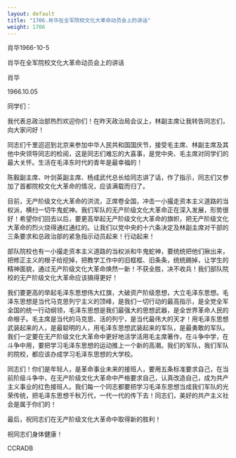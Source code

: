 ```yaml
---
layout: default
title: "1706.肖华在全军院校文化大革命动员会上的讲话"
weight: 1706
---
```


肖华1966-10-5

肖华在全军院校文化大革命动员会上的讲话

肖华

1966.10.05

同学们：

我代表总政治部热烈欢迎你们！在昨天政治局会议上，林副主席让我转告同志们，向大家问好！

同志们千里迢迢到北京来参加中华人民共和国国庆节，接受毛主席、林副主席及其他中央领导同志的检阅，这是同志们难忘的大喜事，是党中央、毛主席对同学们的最大关怀。生活在毛泽东时代的青年是最幸福的！

陈毅副主席、叶剑英副主席、杨成武代总长给同志讲了话，作了指示，同志们又参加了首都院校文化大革命的情况，应该满载而归了。

目前，无产阶级文化大革命的洪流，正席卷全国，冲击一小撮走资本主义道路的当权派，横扫一切牛鬼蛇神。我们军队的无产阶级文化大革命正在深入发展，形势很好！希望你们回去以后，要更高举起无产阶级文化大革命的旗帜，把无产阶级文化大革命的烈火烧得通红通红的。让我们以党中央的十六条决定及林副主席对干部的三条要求和总政治部的紧急指示动员起来！行动起来！

部队院校也有一小撮走资本主义道路的当权派和牛鬼蛇神，要统统把他们揪出来，把修正主义的根子给挖掉，把教学工作中的旧框框、旧条条，统统踢掉，让学生的精神面貌，通过无产阶级文化大革命焕然一新！不获全胜，决不收兵！我们部队院校的无产阶级文化大革命应该搞得更好！

我们要更高的举起毛泽东思想伟大红旗，大破资产阶级思想，大立毛泽东思想。毛泽东思想是当代马克思列宁主义的顶峰，是我们一切行动的最高指示，是全党全军全国的统一行动纲领，毛泽东思想是我们最强大的思想武器，是全世界革命人民的命根子。毛主席是当代的马克思、活的列宁，是当代最伟大的天才！用毛泽东思想武装起来的人，是最聪明的人，用毛泽东思想武装起来的军队，是最勇敢的军队。我们一定要在无产阶级文化大革命中更好地活学活用毛主席著作，在斗争中学，在斗争中用，要把学习毛泽东思想的运动推上一个新的高潮。我们的军队，我们军队的院校，都应该办成学习毛泽东思想的大学校。

同志们！你们是年轻人，是革命事业未来的接班人，要用五条标准要求自己，在当前阶级斗争中，在无产阶级文化大革命中严格要求自己，认真改造自己，成为共产主义事业的红色接班人。我们每一个同志都要把学习毛泽东思想当成我们军队的光荣传统，把毛泽东思想千秋万代，一代一代的传下去！同志们，美好的共产主义社会是属于你们的！

最后，祝同志们在无产阶级文化大革命中取得新的胜利！

祝同志们身体健康！

CCRADB

